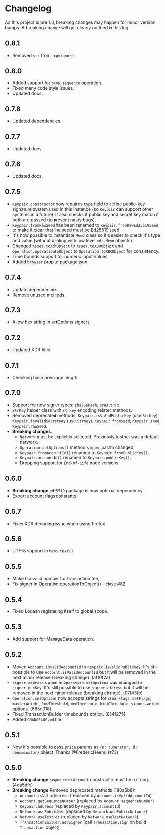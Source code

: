# Changelog

As this project is pre 1.0, breaking changes may happen for minor version bumps. A breaking change will get clearly notified in this log.

## 0.8.1

* Removed `src` from `.npmignore`.

## 0.8.0

* Added support for `bump_sequence` operation.
* Fixed many code style issues.
* Updated docs.

## 0.7.8

* Updated dependencies.

## 0.7.7

* Updated docs.

## 0.7.6

* Updated docs.

## 0.7.5

* `Keypair.constructor` now requires `type` field to define public-key signature system used in this instance (so `Keypair` can support other systems in a future). It also checks if public key and secret key match if both are passed (to prevent nasty bugs).
* `Keypair.fromRawSeed` has been renamed to `Keypair.fromRawEd25519Seed` to make it clear that the seed must be Ed25519 seed.
* It's now possible to instantiate `Memo` class so it's easier to check it's type and value (without dealing with low level `xdr.Memo` objects).
* Changed `Asset.toXdrObject` to `Asset.toXDRObject` and `Operation.operationToObject` to `Operation.toXDRObject` for consistency.
* Time bounds support for numeric input values.
* Added `browser` prop to package.json.

## 0.7.4

* Update dependencies.
* Remove unused methods.

## 0.7.3

* Allow hex string in setOptions signers

## 0.7.2

* Updated XDR files

## 0.7.1

* Checking hash preimage length

## 0.7.0

* Support for new signer types: `sha256Hash`, `preAuthTx`.
* `StrKey` helper class with `strkey` encoding related methods.
* Removed deprecated methods: `Keypair.isValidPublicKey` (use `StrKey`), `Keypair.isValidSecretKey` (use `StrKey`), `Keypair.fromSeed`, `Keypair.seed`, `Keypair.rawSeed`.
* **Breaking changes**:
  * `Network` must be explicitly selected. Previously testnet was a default network.
  * `Operation.setOptions()` method `signer` param changed.
  * `Keypair.fromAccountId()` renamed to `Keypair.fromPublicKey()`.
  * `Keypair.accountId()` renamed to `Keypair.publicKey()`.
  * Dropping support for `End-of-Life` node versions.

## 0.6.0

* **Breaking change** `ed25519` package is now optional dependency.
* Export account flags constants.

## 0.5.7

* Fixes XDR decoding issue when using firefox

## 0.5.6

* UTF-8 support in `Memo.text()`.

## 0.5.5

* Make 0 a valid number for transaction fee,
* Fix signer in Operation.operationToObject() - close #82

## 0.5.4

* Fixed Lodash registering itself to global scope. 

## 0.5.3

* Add support for ManageData operation.

## 0.5.2

* Moved `Account.isValidAccountId` to `Keypair.isValidPublicKey`. It's still possible to use `Account.isValidAccountId` but it will be removed in the next minor release (breaking change). (af10f2a)
* `signer.address` option in `Operation.setOptions` was changed to `signer.pubKey`. It's still possible to use `signer.address` but it will be removed in the next minor release (breaking change). (07f43fb)
* `Operation.setOptions` now accepts strings for `clearFlags`, `setFlags`, `masterWeight`, `lowThreshold`, `medThreshold`, `highThreshold`, `signer.weight` options. (665e018)
* Fixed TransactionBuilder timebounds option. (854f275)
* Added `CHANGELOG.md` file.

## 0.5.1

* Now it's possible to pass `price` params as `{n: numerator, d: denominator}` object. Thanks @FredericHeem. (#73)

## 0.5.0

* **Breaking change** `sequence` in `Account` constructor must be a string. (4da5dfc)
* **Breaking change** Removed deprecated methods (180a5b8):
  * `Account.isValidAddress` (replaced by `Account.isValidAccountId`)
  * `Account.getSequenceNumber` (replaced by `Account.sequenceNumber`)
  * `Keypair.address` (replaced by `Keypair.accountId`)
  * `Network.usePublicNet` (replaced by `Network.usePublicNetwork`)
  * `Network.useTestNet` (replaced by `Network.useTestNetwork`)
  * `TransactionBuilder.addSigner` (call `Transaction.sign` on build `Transaction` object)
